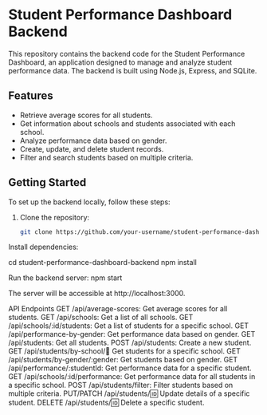 # Student Performance Dashboard Backend

This repository contains the backend code for the Student Performance Dashboard, an application designed to manage and analyze student performance data. The backend is built using Node.js, Express, and SQLite.

## Features

- Retrieve average scores for all students.
- Get information about schools and students associated with each school.
- Analyze performance data based on gender.
- Create, update, and delete student records.
- Filter and search students based on multiple criteria.

## Getting Started

To set up the backend locally, follow these steps:

1. Clone the repository:

   ```bash
   git clone https://github.com/your-username/student-performance-dashboard-backend.git

Install dependencies:

cd student-performance-dashboard-backend
npm install

Run the backend server:
npm start

The server will be accessible at http://localhost:3000.

API Endpoints
GET /api/average-scores: Get average scores for all students.
GET /api/schools: Get a list of all schools.
GET /api/schools/:id/students: Get a list of students for a specific school.
GET /api/performance-by-gender: Get performance data based on gender.
GET /api/students: Get all students.
POST /api/students: Create a new student.
GET /api/students/by-school/:school: Get students for a specific school.
GET /api/students/by-gender/:gender: Get students based on gender.
GET /api/performance/:studentId: Get performance data for a specific student.
GET /api/schools/:id/performance: Get performance data for all students in a specific school.
POST /api/students/filter: Filter students based on multiple criteria.
PUT/PATCH /api/students/:id: Update details of a specific student.
DELETE /api/students/:id: Delete a specific student.